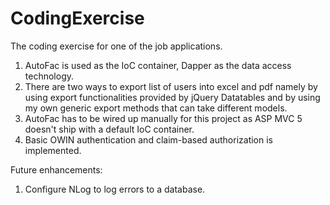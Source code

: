 # CodingExercise
The coding exercise for one of the job applications.

1. AutoFac is used as the IoC container, Dapper as the data access technology.
2. There are two ways to export list of users into excel and pdf namely by using export functionalities provided by jQuery Datatables and by using my own generic export methods that can take different models.
3. AutoFac has to be wired up manually for this project as ASP MVC 5 doesn't ship with a default IoC container.
4. Basic OWIN authentication and claim-based authorization is implemented.

Future enhancements:
1. Configure NLog to log errors to a database.

